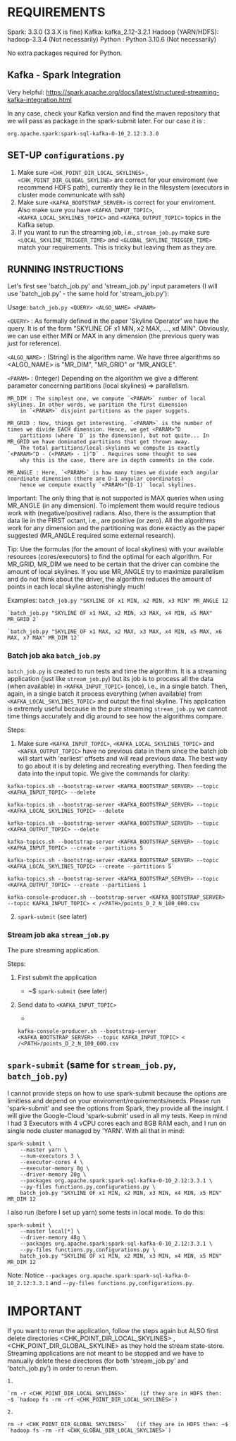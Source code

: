 # REQUIREMENTS

Spark: 3.3.0   (3.3.X is fine)
Kafka: kafka_2.12-3.2.1
Hadoop (YARN/HDFS): hadoop-3.3.4 (Not necessarily)
Python : Python 3.10.6 (Not necessarily)

No extra packages required for Python.


## Kafka - Spark Integration

Very helpful: https://spark.apache.org/docs/latest/structured-streaming-kafka-integration.html

In any case, check your Kafka version and find the maven repository that we will pass
as package in the spark-submit later. For our case it is :

	org.apache.spark:spark-sql-kafka-0-10_2.12:3.3.0


## SET-UP `configurations.py`
 
1. Make sure `<CHK_POINT_DIR_LOCAL_SKYLINES>` , `<CHK_POINT_DIR_GLOBAL_SKYLINE>` are correct for your enviroment (we recommend HDFS path),
currently they lie in the filesystem (executors in cluster mode communicate with ssh)
2. Make sure `<KAFKA_BOOTSTRAP_SERVER>` is correct for your enviroment. Also make sure you have `<KAFKA_INPUT_TOPIC>`, `<KAFKA_LOCAL_SKYLINES_TOPIC>`
and `<KAFKA_OUTPUT_TOPIC>` topics in the Kafka setup.
3. If you want to run the streaming job, i.e., `stream_job.py` make sure `<LOCAL_SKYLINE_TRIGGER_TIME>` and `<GLOBAL_SKYLINE_TRIGGER_TIME>` match
your requirements. This is tricky but leaving them as they are.


## RUNNING INSTRUCTIONS

Let's first see 'batch_job.py' and 'stream_job.py' input parameters (I will use 'batch_job.py' - the same hold for 'stream_job.py'):

Usage: `batch_job.py <QUERY> <ALGO_NAME> <PARAM>`

`<QUERY>` : As formally defined in the paper 'Skyline Operator' we have the query. It is of the form "SKYLINE OF x1 MIN, x2 MAX, ..., xd MIN".
	Obviously, we can use either MIN or MAX in any dimension (the previous query was just for reference). 
	
`<ALGO_NAME>` : (String) is the algorithm name. We have three algorithms so <ALGO_NAME> is "MR_DIM", "MR_GRID" or "MR_ANGLE".

`<PARAM>` : (Integer) Depending on the algorithm we give a different parameter concerning partitions (local skylines) => parallelism.

	MR_DIM : The simplest one, we compute `<PARAM>` number of local skylines. In other words, we parition the first dimension
		in `<PARAM>` disjoint partitions as the paper suggets.
		
	MR_GRID : Now, things get interesting. `<PARAM>` is the number of times we divide EACH dimension. Hence, we get <PARAM>^D
		partitions (where `D` is the dimension), but not quite... In MR_GRID we have dominated partitions that get thrown away.
		The total partitions/local-skylines we compute is exactly `<PARAM>^D - (<PARAM> - 1)^D` . Requires some thought to see
		why this is the case, there are in depth comments in the code.
		
	MR_ANGLE : Here, `<PARAM>` is how many times we divide each angular coordinate dimension (there are D-1 angular coordinates) 
		hence we compute exactly `<PARAM>^(D-1)` local skylines.

Important: The only thing that is not supported is MAX queries when using MR_ANGLE (in any dimension). To implement them would require
tedious work with (negative/positive) radians. Also, there is the assumption that data lie in the FIRST octant, i.e., are positive (or zero).
All the algorithms work for any dimension and the partitioning was done exactly as the paper suggested (MR_ANGLE required some external research).

Tip: Use the formulas (for the amount of local skylines) with your available resources (cores/executors) to find the optimal <PARAM> for each
algorithm. For MR_GRID, MR_DIM we need to be certain that the driver can combine the amount of local skylines. If you use MR_ANGLE try to maximize parallelism
and do not think about the driver, the algorithm reduces the amount of points in each local skyline astonishingly much!

Examples:
	`batch_job.py "SKYLINE OF x1 MIN, x2 MIN, x3 MIN" MR_ANGLE 12`
	
	`batch_job.py "SKYLINE OF x1 MAX, x2 MIN, x3 MAX, x4 MIN, x5 MAX" MR_GRID 2`
	
	`batch_job.py "SKYLINE OF x1 MAX, x2 MAX, x3 MAX, x4 MIN, x5 MAX, x6 MAX, x7 MAX" MR_DIM 12`
	

### Batch job aka `batch_job.py` 

`batch_job.py` is created to run tests and time the algorithm. It is a streaming application (just like `stream_job.py`) but its job is to 
process all the data (when available) in `<KAFKA_INPUT_TOPIC>` (once), i.e., in a single batch. Then, again, in a single batch it process everything 
(when available) from `<KAFKA_LOCAL_SKYLINES_TOPIC>` and output the final skyline. This application is extremely useful because in the pure streaming
`stream_job.py` we cannot time things accurately and dig around to see how the algorithms compare.

Steps:

1. Make sure `<KAFKA_INPUT_TOPIC>`, `<KAFKA_LOCAL_SKYLINES_TOPIC>` and `<KAFKA_OUTPUT_TOPIC>` have no previous data in them since the batch
job will start with 'earliest' offsets and will read previous data. The best way to go about it is by deleting and recreating everything.
Then feeding the data into the input topic. We give the commands for clarity:
```
kafka-topics.sh --bootstrap-server <KAFKA_BOOTSTRAP_SERVER> --topic <KAFKA_INPUT_TOPIC> --delete

kafka-topics.sh --bootstrap-server <KAFKA_BOOTSTRAP_SERVER> --topic <KAFKA_LOCAL_SKYLINES_TOPIC> --delete

kafka-topics.sh --bootstrap-server <KAFKA_BOOTSTRAP_SERVER> --topic <KAFKA_OUTPUT_TOPIC> --delete

kafka-topics.sh --bootstrap-server <KAFKA_BOOTSTRAP_SERVER> --topic <KAFKA_INPUT_TOPIC> --create --partitions 5

kafka-topics.sh --bootstrap-server <KAFKA_BOOTSTRAP_SERVER> --topic <KAFKA_LOCAL_SKYLINES_TOPIC> --create --partitions 5`

kafka-topics.sh --bootstrap-server <KAFKA_BOOTSTRAP_SERVER> --topic <KAFKA_OUTPUT_TOPIC> --create --partitions 1

kafka-console-producer.sh --bootstrap-server <KAFKA_BOOTSTRAP_SERVER> --topic KAFKA_INPUT_TOPIC> < /<PATH>/points_D_2_N_100_000.csv

```
	
2. `spark-submit` (see later)

### Stream job aka `stream_job.py`

The pure streaming application.

Steps:

1. First submit the application

	- ~$ `spark-submit` (see later)
	
2. Send data to `<KAFKA_INPUT_TOPIC>`

	-
	
	`kafka-console-producer.sh --bootstrap-server <KAFKA_BOOTSTRAP_SERVER> --topic KAFKA_INPUT_TOPIC> < /<PATH>/points_D_2_N_100_000.csv`

## `spark-submit` (same for `stream_job.py`, `batch_job.py`)

I cannot provide steps on how to use spark-submit because the options are limitless and depend on your enviroment/requirements/needs. Please
run 'spark-submit' and see the options from Spark, they provide all the insight. I will give the Google-Cloud 'spark-submit' used in all my
tests. Keep in mind I had 3 Executors with 4 vCPU cores each and 8GB RAM each, and I run on single node cluster managed by 'YARN'. With all that in mind:

```
spark-submit \
	--master yarn \
	--num-executors 3 \
	--executor-cores 4 \
	--executor-memory 8g \
	--driver-memory 20g \
	--packages org.apache.spark:spark-sql-kafka-0-10_2.12:3.3.1 \
	--py-files functions.py,configurations.py \
	batch_job.py "SKYLINE OF x1 MIN, x2 MIN, x3 MIN, x4 MIN, x5 MIN" MR_DIM 12
```

I also run (before I set up yarn) some tests in local mode. To do this:

```
spark-submit \
	--master local[*] \
	--driver-memory 48g \
	--packages org.apache.spark:spark-sql-kafka-0-10_2.12:3.3.1 \
	--py-files functions.py,configurations.py \
	batch_job.py "SKYLINE OF x1 MIN, x2 MIN, x3 MIN, x4 MIN, x5 MIN" MR_DIM 12
```

Note: Notice `--packages org.apache.spark:spark-sql-kafka-0-10_2.12:3.3.1` and `--py-files functions.py,configurations.py`.

# IMPORTANT

If you want to rerun the application, follow the steps again but ALSO first delete directories <CHK_POINT_DIR_LOCAL_SKYLINES> ,
<CHK_POINT_DIR_GLOBAL_SKYLINE> as they hold the stream state-store. Streaming applications are not meant to be stopped and we have to manually
delete these directores (for both 'stream_job.py' and 'batch_job.py') in order to rerun them.

	1. 
	
	`rm -r <CHK_POINT_DIR_LOCAL_SKYLINES>`    (if they are in HDFS then: ~$ `hadoop fs -rm -rf <CHK_POINT_DIR_LOCAL_SKYLINES>`)
	
	2. 
	
	rm -r <CHK_POINT_DIR_GLOBAL_SKYLINES>`   (if they are in HDFS then: ~$ `hadoop fs -rm -rf <CHK_GLOBAL_DIR_LOCAL_SKYLINES>`)










